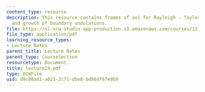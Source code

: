 ```yaml
---
content_type: resource
description: This resource contains frames of avi for Rayleigh - Taylor instability
  and growth of boundary undulations.
file: https://ol-ocw-studio-app-production.s3.amazonaws.com/courses/12-520-geodynamics-fall-2006/d9c06ad1a0212c71dbe8bd88df67e9b9_lecture24.pdf
file_type: application/pdf
learning_resource_types:
- Lecture Notes
parent_title: Lecture Notes
parent_type: CourseSection
resourcetype: Document
title: lecture24.pdf
type: OCWFile
uid: d9c06ad1-a021-2c71-dbe8-bd88df67e9b9
---
```


